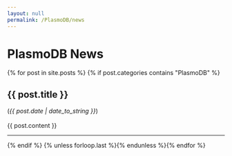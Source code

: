 ```yaml
---
layout: null
permalink: /PlasmoDB/news
---
```

<div id="ce-static-content"> 
<h1 id="news">PlasmoDB News</h1>
{% for post in site.posts %}
{% if post.categories contains "PlasmoDB" %}   
<a name = "{{post.title | remove:' '}}"></a>
<h2>{{ post.title }}</h2> 
(<i>{{ post.date | date_to_string }}</i>)
<br><br>
{{ post.content  }}
<hr>
{% endif %}
{% unless forloop.last %}{% endunless %}{% endfor %}

</div>
